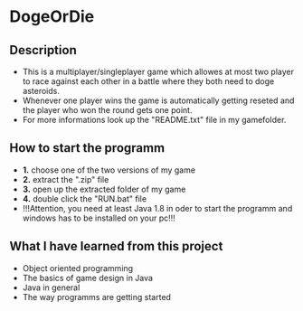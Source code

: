 # DogeOrDie

## Description

- This is a multiplayer/singleplayer game which allowes at most two player to race against each other in a battle where they both need to doge asteroids.
- Whenever one player wins the game is automatically getting reseted and the player who won the round gets one point.
- For more informations look up the "README.txt" file in my gamefolder.

## How to start the programm

- **1.** choose one of the two versions of my game
- **2.** extract the ".zip" file
- **3.** open up the extracted folder of my game 
- **4.** double click the "RUN.bat" file
- !!!Attention, you need at least Java 1.8 in oder to start the programm and windows has to be installed on your pc!!!

## What I have learned from this project

- Object oriented programming
- The basics of game design in Java
- Java in general
- The way programms are getting started
